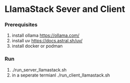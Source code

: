 # LlamaStack Sever and Client 

### Prerequisites 
1. install ollama https://ollama.com/
2. install uv https://docs.astral.sh/uv/
3. install docker or podman 

### Run 
1. ./run_server_llamastack.sh 
2. in a seperate termianl ./run_client_llamastack.sh 

